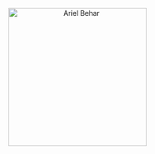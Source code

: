 <p align="center">
    <img style="height: 280px; width: auto" alt="Ariel Behar" src="https://github-repositories-images.s3.eu-central-1.amazonaws.com/dddd4.png">
</p>

<!--
**ariel-behar/ariel-behar** is a ✨ _special_ ✨ repository because its `README.md` (this file) appears on your GitHub profile.

Here are some ideas to get you started:

- 🔭 I’m currently working on ...
- 🌱 I’m currently learning ...
- 👯 I’m looking to collaborate on ...
- 🤔 I’m looking for help with ...
- 💬 Ask me about ...
- 📫 How to reach me: ...
- 😄 Pronouns: ...
- ⚡ Fun fact: ...
-->
